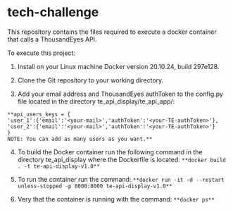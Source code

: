 # tech-challenge
This repository contains the files required to execute a docker container that calls a ThousandEyes API.

To execute this project:

1)	Install on your Linux machine Docker version 20.10.24, build 297e128.

2)	Clone the Git repository to your working directory.

3)	Add your email address and ThousandEyes authToken to the config.py file located in the directory te_api_display/te_api_app/:
```
**api_users_keys = {
'user_1':{'email':'<your-mail>','authToken':'<your-TE-authToken>'},
'user_2':{'email':'<your-mail>','authToken':'<your-TE-authToken>'}
}
NOTE: You can add as many users as you want.**
```
4)	To build the Docker container run the following command in the directory te_api_display where the Dockerfile is located:
```**docker build . -t te-api-display-v1.0**```

5)	To run the container run the command:
```**docker run -it -d --restart unless-stopped -p 8000:8000 te-api-display-v1.0**```

6)	Very that the container is running with the command:
```**docker ps**```
